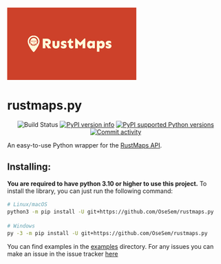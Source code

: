 <!-- SPDX-License-Identifier: MIT -->

[![Rustmaps Banner](https://raw.githubusercontent.com/OseSem/rustmaps.py/master/assets/rustmaps_banner.png)](https://rustmaps.com)

rustmaps.py
=======
<p align="center">
    <img src="https://img.shields.io/github/actions/workflow/status/OseSem/rustmaps.py/ci.yml?branch=master&style=flat-square" alt="Build Status"></img>
    <a href="https://pypi.org/project/rustmaps.py/"><img src="https://img.shields.io/pypi/v/rustmaps.svg?style=flat-square" alt="PyPI version info" /></a>
    <a href="https://pypi.org/project/rustmaps.py/"><img src="https://img.shields.io/pypi/pyversions/rustmaps.svg?style=flat-square" alt="PyPI supported Python versions" /></a>
    <a href="https://github.com/OseSem/rustmaps.py/commits"><img src="https://img.shields.io/github/commit-activity/w/OseSem/rustmaps.py.svg?style=flat-square" alt="Commit activity" /></a>
</p>

An easy-to-use Python wrapper for the [RustMaps API](https://rustmaps.com).

## Installing:

**You are required to have python 3.10 or higher to use this project.**
To install the library, you can just run the following command:

```bash
# Linux/macOS
python3 -m pip install -U git+https://github.com/OseSem/rustmaps.py

# Windows
py -3 -m pip install -U git+https://github.com/OseSem/rustmaps.py

```

You can find examples in the [examples](https://github.com/OseSem/rustmaps.py/tree/master/examples) directory.
For any issues you can make an issue in the issue tracker [here](https://github.com/OseSem/rustmaps.py/issues)
